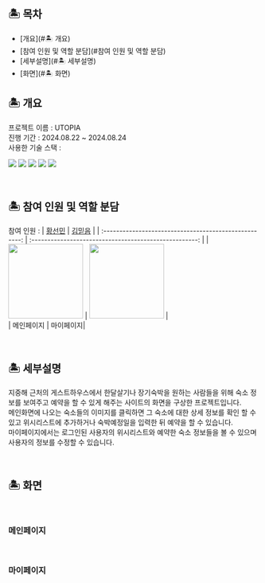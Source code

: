 ## 🏝 목차
  - [개요](#🏝 개요)
  - [참여 인원 및 역할 분담](#참여 인원 및 역할 분담)
  - [세부설명](#🏝 세부설명)
  - [화면](#🏝 화면)
##  🏝 개요 
프로젝트 이름 : UTOPIA<br>
진행 기간 : 2024.08.22 ~ 2024.08.24 <br>
사용한 기술 스택 : <div>
  <img src="https://img.shields.io/badge/html5-E34F26?style=for-the-badge&logo=html5&logoColor=white">
  <img src="https://img.shields.io/badge/css-1572B6?style=for-the-badge&logo=css3&logoColor=white">
  <img src="https://img.shields.io/badge/javascript-F7DF1E?style=for-the-badge&logo=javascript&logoColor=black">
  <img src="https://img.shields.io/badge/jquery-0769AD?style=for-the-badge&logo=jquery&logoColor=white">
  <img src="https://img.shields.io/badge/bootstrap-7952B3?style=for-the-badge&logo=bootstrap&logoColor=white">
</div>

<br>

## 🏝 참여 인원 및 역할 분담
참여 인원 : 
|  [황선민](https://github.com/sunmin-hwang) |  [김믿음](https://github.com/pleasebelieveme)  | 
| :----------------------------------------------------: | :----------------------------------------------------: |
| <img src ="https://avatars.githubusercontent.com/u/29170000?s=96&v=4" width="150" /> | <img src ="https://avatars.githubusercontent.com/u/146408987?s=96&v=4" width="150" /> |<br>
| 메인페이지 | 마이페이지|

<br>

## 🏝 세부설명
지중해 근처의 게스트하우스에서 한달살기나 장기숙박을 원하는 사람들을 위해 숙소 정보를 보여주고 예약을 할 수 있게 해주는 사이트의 화면을 구상한 프로젝트입니다.<br>
메인화면에 나오는 숙소들의 이미지를 클릭하면 그 숙소에 대한 상세 정보를 확인 할 수 있고 위시리스트에 추가하거나 숙박예정일을 입력한 뒤 예약을 할 수 있습니다.<br>
마이페이지에서는 로그인된 사용자의 위시리스트와 예약한 숙소 정보들을 볼 수 있으며 사용자의 정보를 수정할 수 있습니다.

<br>

##  🏝 화면 
<br>

### 메인페이지


<br>

### 마이페이지

